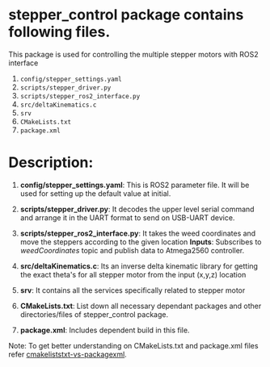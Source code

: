 # stepper_control package contains following files.
This package is used for controlling the multiple stepper motors with ROS2 interface

  1.  `config/stepper_settings.yaml`
  2.  `scripts/stepper_driver.py`
  3.  `scripts/stepper_ros2_interface.py`
  4.  `src/deltaKinematics.c`
  5.  `srv`
  3.  `CMakeLists.txt`
  4.  `package.xml`

# Description:
1. **config/stepper_settings.yaml**: This is ROS2 parameter file. It will be used for setting up the default value at initial. 
  
2. **scripts/stepper_driver.py**: It decodes the upper level serial command and arrange it in the UART format to send on USB-UART device.

3. **scripts/stepper_ros2_interface.py**: It takes the weed coordinates and move the steppers according to the given location
   **Inputs**: Subscribes to *weedCoordinates* topic and publish data to Atmega2560 controller.

4. **src/deltaKinematics.c**: Its an inverse delta kinematic library for getting the exact theta's for all stepper motor from the input (x,y,z) location

5. **srv**: It contains all the services specifically related to stepper motor

6. **CMakeLists.txt**: List down all necessary dependant packages and other directories/files of stepper_control package.

7. **package.xml**: Includes dependent build in this file.

Note: To get better understanding on CMakeLists.txt and package.xml files refer [cmakeliststxt-vs-packagexml](https://answers.ros.org/question/217475/cmakeliststxt-vs-packagexml/?answer=217488#post-id-217488).
